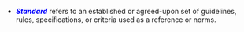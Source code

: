  * <span style="color:blue">***Standard***</span> refers to an established or agreed-upon set of guidelines, rules, specifications, or criteria used as a reference or norms.
